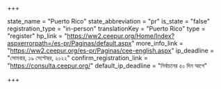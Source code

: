 +++

state_name = "Puerto Rico"
state_abbreviation = "pr"
is_state = "false"
registration_type = "in-person"
translationKey = "Puerto Rico"
type = "register"
hp_link = "https://ww2.ceepur.org/Home/Index?aspxerrorpath=/es-pr/Paginas/default.aspx"
more_info_link = "https://ww2.ceepur.org/es-pr/Paginas/cee-english.aspx"
ip_deadline = "সোমবার, ১৯ সেপ্টেম্বর, ২০২২"
confirm_registration_link = "https://consulta.ceepur.org/"
default_ip_deadline = "নির্বাচনের ৫০ দিন আগে"

+++